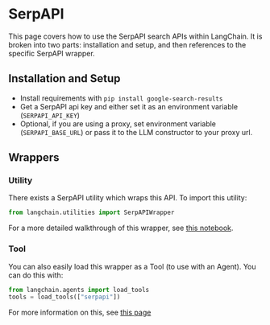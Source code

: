 # SerpAPI

This page covers how to use the SerpAPI search APIs within LangChain.
It is broken into two parts: installation and setup, and then references to the specific SerpAPI wrapper.

## Installation and Setup
- Install requirements with `pip install google-search-results`
- Get a SerpAPI api key and either set it as an environment variable (`SERPAPI_API_KEY`)
- Optional, if you are using a proxy, set environment variable (`SERPAPI_BASE_URL`) or pass it to the LLM constructor to your proxy url.

## Wrappers

### Utility

There exists a SerpAPI utility which wraps this API. To import this utility:

```python
from langchain.utilities import SerpAPIWrapper
```

For a more detailed walkthrough of this wrapper, see [this notebook](../modules/agents/tools/examples/serpapi.ipynb).

### Tool

You can also easily load this wrapper as a Tool (to use with an Agent).
You can do this with:
```python
from langchain.agents import load_tools
tools = load_tools(["serpapi"])
```

For more information on this, see [this page](../modules/agents/tools/getting_started.md)
